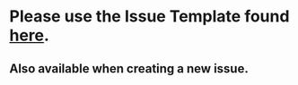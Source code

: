 # Please use the Issue Template found [here](../.github/ISSUE_TEMPLATE/creating-a-new-release.md).
## Also available when creating a new issue.

